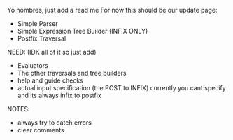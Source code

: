 Yo hombres, just add a read me
For now this should be our update page:
- Simple Parser
- Simple Expression Tree Builder (INFIX ONLY)
- Postfix Traversal

NEED: (IDK all of it so just add)
- Evaluators
- The other traversals and tree builders
- help and guide checks
- actual input specification (the POST to INFIX) currently you cant specify and its always infix to postfix

NOTES:
- always try to catch errors
- clear comments
